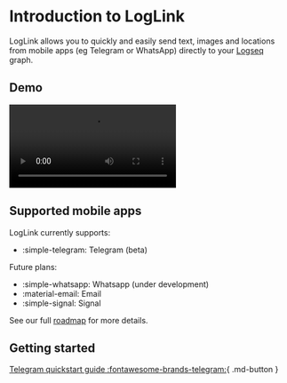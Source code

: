 # Introduction to LogLink

LogLink allows you to quickly and easily send text, images and locations from mobile apps (eg Telegram or WhatsApp) directly to your [Logseq](https://logseq.com/) graph.

## Demo

![type:video](./img/LogLink_demo_v2.mp4)

## Supported mobile apps

LogLink currently supports:

- :simple-telegram: Telegram (beta)

Future plans:

- :simple-whatsapp: Whatsapp (under development)
- :material-email: Email
- :simple-signal: Signal

See our full [roadmap](/roadmap) for more details.

## Getting started

[Telegram quickstart guide :fontawesome-brands-telegram:](telegram-quickstart){ .md-button }

